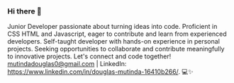 ### Hi there 👋
Junior Developer passionate about turning ideas into code. 
Proficient in CSS HTML and Javascript, eager to contribute and learn from experienced developers. 
Self-taught developer with hands-on experience in personal projects. 
Seeking opportunities to collaborate and contribute meaningfully to innovative projects. 
Let's connect and code together! mutindadouglas0@gmail.com | LinkedIn: https://www.linkedin.com/in/douglas-mutinda-16410b266/. 💻✨
